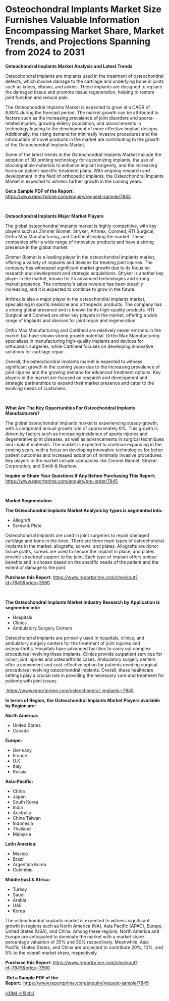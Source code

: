 <p><h1>Osteochondral Implants Market Size Furnishes Valuable Information Encompassing Market Share, Market Trends, and Projections Spanning from 2024 to 2031</h1></p><p><strong>Osteochondral Implants Market Analysis and Latest Trends</strong></p>
<p><p>Osteochondral implants are implants used in the treatment of osteochondral defects, which involve damage to the cartilage and underlying bone in joints such as knees, elbows, and ankles. These implants are designed to replace the damaged tissue and promote tissue regeneration, helping to restore joint function and reduce pain.</p><p>The Osteochondral Implants Market is expected to grow at a CAGR of 8.80% during the forecast period. The market growth can be attributed to factors such as the increasing prevalence of joint disorders and sports-related injuries, growing elderly population, and advancements in technology leading to the development of more effective implant designs. Additionally, the rising demand for minimally invasive procedures and the introduction of novel products in the market are contributing to the growth of the Osteochondral Implants Market.</p><p>Some of the latest trends in the Osteochondral Implants Market include the adoption of 3D printing technology for customizing implants, the use of biocompatible materials to enhance implant longevity, and the increasing focus on patient-specific treatment plans. With ongoing research and development in the field of orthopedic implants, the Osteochondral Implants Market is expected to witness further growth in the coming years.</p></p>
<p><strong>Get a Sample PDF of the Report:&nbsp;</strong> <a href="https://www.reportprime.com/enquiry/request-sample/7845">https://www.reportprime.com/enquiry/request-sample/7845</a></p>
<p>&nbsp;</p>
<p><strong>Osteochondral Implants Major Market Players</strong></p>
<p><p>The global osteochondral implants market is highly competitive, with key players such as Zimmer Biomet, Stryker, Arthrex, Conmed, RTI Surgical, Ortho Max Manufacturing, and Cartiheal leading the market. These companies offer a wide range of innovative products and have a strong presence in the global market.</p><p>Zimmer Biomet is a leading player in the osteochondral implants market, offering a variety of implants and devices for treating joint injuries. The company has witnessed significant market growth due to its focus on research and development and strategic acquisitions. Stryker is another key player in the market, known for its advanced technologies and strong market presence. The company's sales revenue has been steadily increasing, and it is expected to continue to grow in the future.</p><p>Arthrex is also a major player in the osteochondral implants market, specializing in sports medicine and orthopedic products. The company has a strong global presence and is known for its high-quality products. RTI Surgical and Conmed are other key players in the market, offering a wide range of implants and devices for joint repair and regeneration.</p><p>Ortho Max Manufacturing and Cartiheal are relatively newer entrants in the market but have shown strong growth potential. Ortho Max Manufacturing specializes in manufacturing high-quality implants and devices for orthopedic surgeries, while Cartiheal focuses on developing innovative solutions for cartilage repair.</p><p>Overall, the osteochondral implants market is expected to witness significant growth in the coming years due to the increasing prevalence of joint injuries and the growing demand for advanced treatment options. Key players in the market are focused on research and development and strategic partnerships to expand their market presence and cater to the evolving needs of customers.</p></p>
<p>&nbsp;</p>
<p><strong>What Are The Key Opportunities For Osteochondral Implants Manufacturers?</strong></p>
<p><p>The global osteochondral implants market is experiencing steady growth, with a compound annual growth rate of approximately 6%. This growth is driven by factors such as increasing incidence of sports injuries and degenerative joint diseases, as well as advancements in surgical techniques and implant materials. The market is expected to continue expanding in the coming years, with a focus on developing innovative technologies for better patient outcomes and increased adoption of minimally invasive procedures. Key players in the market include companies like Zimmer Biomet, Stryker Corporation, and Smith & Nephew.</p></p>
<p><strong>Inquire or Share Your Questions If Any Before Purchasing This Report:</strong> <a href="https://www.reportprime.com/enquiry/pre-order/7845">https://www.reportprime.com/enquiry/pre-order/7845</a></p>
<p>&nbsp;</p>
<p><strong>Market Segmentation</strong></p>
<p><strong>The Osteochondral Implants Market Analysis by types is segmented into:</strong></p>
<p><ul><li>Allograft</li><li>Screw & Plate</li></ul></p>
<p><p>Osteochondral implants are used in joint surgeries to repair damaged cartilage and bone in the knee. There are three main types of osteochondral implants in the market: allografts, screws, and plates. Allografts are donor tissue grafts, screws are used to secure the implant in place, and plates provide structural support to the joint. Each type of implant offers unique benefits and is chosen based on the specific needs of the patient and the extent of damage to the joint.</p></p>
<p><strong>Purchase this Report:&nbsp;</strong><a href="https://www.reportprime.com/checkout?id=7845&price=3590">https://www.reportprime.com/checkout?id=7845&price=3590</a></p>
<p>&nbsp;</p>
<p><strong>The Osteochondral Implants Market Industry Research by Application is segmented into:</strong></p>
<p><ul><li>Hospitals</li><li>Clinics</li><li>Ambulatory Surgery Centers</li></ul></p>
<p><p>Osteochondral implants are primarily used in hospitals, clinics, and ambulatory surgery centers for the treatment of joint injuries and osteoarthritis. Hospitals have advanced facilities to carry out complex procedures involving these implants. Clinics provide outpatient services for minor joint injuries and osteoarthritis cases. Ambulatory surgery centers offer a convenient and cost-effective option for patients needing surgical procedures involving osteochondral implants. Overall, these healthcare settings play a crucial role in providing the necessary care and treatment for patients with joint issues.</p></p>
<p><a href="https://www.reportprime.com/osteochondral-implants-r7845">&nbsp;https://www.reportprime.com/osteochondral-implants-r7845</a></p>
<p><strong>In terms of Region, the Osteochondral Implants Market Players available by Region are:</strong></p>
<p>
    <p> <strong> North America: </strong>
        <ul>
            <li>United States</li>
            <li>Canada</li>
        </ul>
        </p> 
    <p> <strong> Europe: </strong>
        <ul>
            <li>Germany</li>
            <li>France</li>
            <li>U.K.</li>
            <li>Italy</li>
            <li>Russia</li>
        </ul>
        </p> 
    <p> <strong> Asia-Pacific: </strong>
        <ul>
            <li>China</li>
            <li>Japan</li>
            <li>South Korea</li>
            <li>India</li>
            <li>Australia</li>
            <li>China Taiwan</li>
            <li>Indonesia</li>
            <li>Thailand</li>
            <li>Malaysia</li>
        </ul>
        </p> 
    <p> <strong> Latin America: </strong>
        <ul>
            <li>Mexico</li>
            <li>Brazil</li>
            <li>Argentina Korea</li>
            <li>Colombia</li>
        </ul>
        </p> 
    <p> <strong> Middle East & Africa: </strong>
        <ul>
            <li>Turkey</li>
            <li>Saudi</li>
            <li>Arabia</li>
            <li>UAE</li>
            <li>Korea</li>
        </ul>
    </p>
    </p>
<p><p>The osteochondral implants market is expected to witness significant growth in regions such as North America (NA), Asia Pacific (APAC), Europe, United States (USA), and China. Among these regions, North America and Europe are anticipated to dominate the market with a market share percentage valuation of 35% and 30% respectively. Meanwhile, Asia Pacific, United States, and China are projected to contribute 20%, 10%, and 5% to the overall market share, respectively.</p></p>
<p><strong>Purchase this Report: </strong><a href="https://www.reportprime.com/checkout?id=7845&price=3590">https://www.reportprime.com/checkout?id=7845&price=3590</a></p>
<p>&nbsp;<strong>Get a Sample PDF of the Report:&nbsp;&nbsp;</strong><a href="https://www.reportprime.com/enquiry/request-sample/7845">https://www.reportprime.com/enquiry/request-sample/7845</a></p>
<p><strong></strong></p>
<p><p><a href="https://github.com/RickyMetzDVM/Market-Research-Report-List-1/blob/main/423794572653.md">HDMI 스플리터</a></p></p>